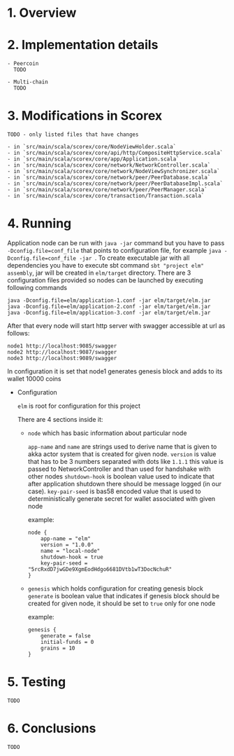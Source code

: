 # 1. Overview

# 2. Implementation details

    - Peercoin
      TODO
    
    - Multi-chain
      TODO
# 3. Modifications in Scorex

    TODO - only listed files that have changes 
    
    - in `src/main/scala/scorex/core/NodeViewHolder.scala`
    - in `src/main/scala/scorex/core/api/http/CompositeHttpService.scala`
    - in `src/main/scala/scorex/core/app/Application.scala`
    - in `src/main/scala/scorex/core/network/NetworkController.scala`
    - in `src/main/scala/scorex/core/network/NodeViewSynchronizer.scala`
    - in `src/main/scala/scorex/core/network/peer/PeerDatabase.scala`
    - in `src/main/scala/scorex/core/network/peer/PeerDatabaseImpl.scala`
    - in `src/main/scala/scorex/core/network/peer/PeerManager.scala`
    - in `src/main/scala/scorex/core/transaction/Transaction.scala`
  
# 4. Running

   Application node can be run with `java -jar` command but you have to pass `-Dconfig.file=conf_file` that points to configuration file, for example `java -Dconfig.file=conf_file -jar `.
   To create executable jar with all dependencies you have to execute sbt command `sbt "project elm" assembly`, jar will be created in `elm/target` directory.
   There are 3 configuration files provided so nodes can be launched by executing following commands
   ```
   java -Dconfig.file=elm/application-1.conf -jar elm/target/elm.jar
   java -Dconfig.file=elm/application-2.conf -jar elm/target/elm.jar
   java -Dconfig.file=elm/application-3.conf -jar elm/target/elm.jar
   ```
   After that every node will start http server with swagger accessible at url as follows: 

   ```
   node1 http://localhost:9085/swagger
   node2 http://localhost:9087/swagger
   node3 http://localhost:9089/swagger
   ```
    
   In configuration it is set that node1 generates genesis block and adds to its wallet 10000 coins
    
  - Configuration
    
    `elm` is root for configuration for this project
    
    There are 4 sections inside it:
    
     - `node` which has basic information about particular node
    
        `app-name` and `name` are strings used to derive name that is given to akka actor system that is created for given node.
        `version` is value that has to be 3 numbers separated with dots like `1.1.1` this value is passed to NetworkController and than used for handshake with other nodes
        `shutdown-hook` is boolean value used to indicate that after application shutdown there should be message logged (in our case).
        `key-pair-seed` is bas58 encoded value that is used to deterministically generate secret for wallet associated with given node
        
        example:
        ```
        node {
            app-name = "elm"
            version = "1.0.0"
            name = "local-node"
            shutdown-hook = true
            key-pair-seed = "5rcRxdD7jwGDe9XgmEodHdgo6681DVtb1wT3DocNchuR"
        }
        ```
        
     - `genesis` which holds configuration for creating genesis block
        `generate` is boolean value that indicates if genesis block should be created for given node, it should be set to `true` only for one node
        
        example:
        ```
        genesis {
            generate = false
            initial-funds = 0
            grains = 10
        }
        ```
    
# 5. Testing
    TODO
    
# 6. Conclusions
    TODO
